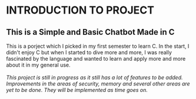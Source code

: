 # INTRODUCTION TO PROJECT

## This is a Simple and Basic Chatbot Made in C

This is a porject which I picked in my first semester to learn C. In the start, I didn't enjoy C but when I started to dive more and more, I was really fascinated by the language and wanted to learn and apply more and more about it in my general use.
<br><br>
*This project is still in progress as it still has a lot of features to be added. Improvements in the areas of security, memory and several other areas are yet to be done. They will be implemented as time goes on.*
